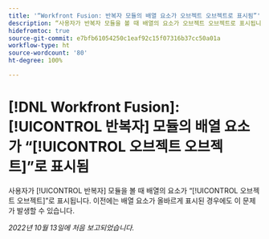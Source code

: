 ```yaml
---
title: '“Workfront Fusion: 반복자 모듈의 배열 요소가 오브젝트 오브젝트로 표시됨”'
description: “사용자가 반복자 모듈을 볼 때 배열의 요소가 오브젝트 오브젝트로 표시됩니다. 이전에는 배열 요소가 올바르게 표시된 경우에도 이 문제가 발생할 수 있습니다.”
hidefromtoc: true
source-git-commit: e7bfb61054250c1eaf92c15f07316b37cc50a01a
workflow-type: ht
source-wordcount: '80'
ht-degree: 100%

---
```



# [!DNL Workfront Fusion]: [!UICONTROL 반복자] 모듈의 배열 요소가 “[!UICONTROL 오브젝트 오브젝트]”로 표시됨

사용자가 [!UICONTROL 반복자] 모듈을 볼 때 배열의 요소가 “[!UICONTROL 오브젝트 오브젝트]”로 표시됩니다. 이전에는 배열 요소가 올바르게 표시된 경우에도 이 문제가 발생할 수 있습니다.

_2022년 10월 13일에 처음 보고되었습니다._

